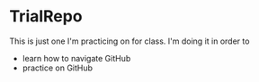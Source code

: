 # TrialRepo
This is just one I'm practicing on for class.
I'm doing it in order to
* learn how to navigate GitHub
* practice on GitHub
